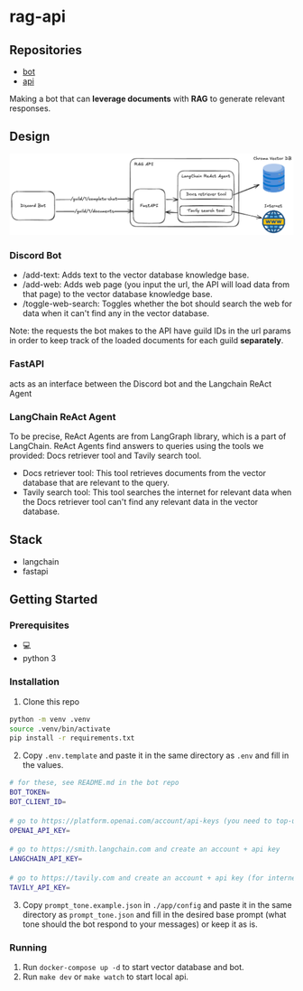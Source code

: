 # rag-api

## Repositories

- [bot](https://github.com/seg-org/rag-bot)
- [api](https://github.com/seg-org/rag-api)

Making a bot that can **leverage documents** with **RAG** to generate relevant responses.

## Design
![diagram](./docs/diagram.png)
### Discord Bot
- /add-text: Adds text to the vector database knowledge base.
- /add-web: Adds web page (you input the url, the API will load data from that page) to the vector database knowledge base.
- /toggle-web-search: Toggles whether the bot should search the web for data when it can't find any in the vector database.

Note: the requests the bot makes to the API have guild IDs in the url params in order to keep track of the loaded documents for each guild **separately**.

### FastAPI
acts as an interface between the Discord bot and the Langchain ReAct Agent

### LangChain ReAct Agent
To be precise, ReAct Agents are from LangGraph library, which is a part of LangChain. ReAct Agents find answers to queries using the tools we provided: Docs retriever tool and Tavily search tool.
- Docs retriever tool: This tool retrieves documents from the vector database that are relevant to the query.
- Tavily search tool: This tool searches the internet for relevant data when the Docs retriever tool can't find any relevant data in the vector database.

## Stack

- langchain
- fastapi

## Getting Started

### Prerequisites

- 💻
- python 3

### Installation

1. Clone this repo
```bash
python -m venv .venv
source .venv/bin/activate
pip install -r requirements.txt
```
2. Copy `.env.template` and paste it in the same directory as `.env` and fill in the values.
```bash
# for these, see README.md in the bot repo
BOT_TOKEN=
BOT_CLIENT_ID=

# go to https://platform.openai.com/account/api-keys (you need to top-up some $$ first)
OPENAI_API_KEY=

# go to https://smith.langchain.com and create an account + api key
LANGCHAIN_API_KEY=

# go to https://tavily.com and create an account + api key (for internet searches when there's no relevant data in rag)
TAVILY_API_KEY=
```
3. Copy `prompt_tone.example.json` in `./app/config` and paste it in the same directory as `prompt_tone.json` and fill in the desired base prompt (what tone should the bot respond to your messages) or keep it as is.

### Running

1. Run `docker-compose up -d` to start vector database and bot.
2. Run `make dev` or `make watch` to start local api.
